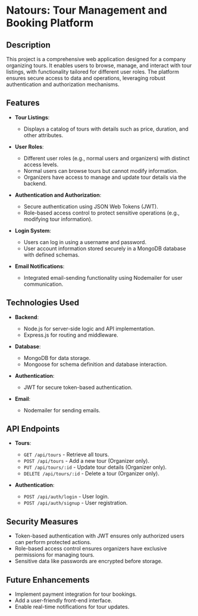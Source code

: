 # Natours: Tour Management and Booking Platform

## Description
This project is a comprehensive web application designed for a company organizing tours. It enables users to browse, manage, and interact with tour listings, with functionality tailored for different user roles. The platform ensures secure access to data and operations, leveraging robust authentication and authorization mechanisms.

## Features

- **Tour Listings**:
  - Displays a catalog of tours with details such as price, duration, and other attributes.
  
- **User Roles**:
  - Different user roles (e.g., normal users and organizers) with distinct access levels.
  - Normal users can browse tours but cannot modify information.
  - Organizers have access to manage and update tour details via the backend.

- **Authentication and Authorization**:
  - Secure authentication using JSON Web Tokens (JWT).
  - Role-based access control to protect sensitive operations (e.g., modifying tour information).

- **Login System**:
  - Users can log in using a username and password.
  - User account information stored securely in a MongoDB database with defined schemas.

- **Email Notifications**:
  - Integrated email-sending functionality using Nodemailer for user communication.

## Technologies Used

- **Backend**:
  - Node.js for server-side logic and API implementation.
  - Express.js for routing and middleware.

- **Database**:
  - MongoDB for data storage.
  - Mongoose for schema definition and database interaction.

- **Authentication**:
  - JWT for secure token-based authentication.

- **Email**:
  - Nodemailer for sending emails.

## API Endpoints

- **Tours**:
  - `GET /api/tours` - Retrieve all tours.
  - `POST /api/tours` - Add a new tour (Organizer only).
  - `PUT /api/tours/:id` - Update tour details (Organizer only).
  - `DELETE /api/tours/:id` - Delete a tour (Organizer only).

- **Authentication**:
  - `POST /api/auth/login` - User login.
  - `POST /api/auth/signup` - User registration.

## Security Measures

- Token-based authentication with JWT ensures only authorized users can perform protected actions.
- Role-based access control ensures organizers have exclusive permissions for managing tours.
- Sensitive data like passwords are encrypted before storage.

## Future Enhancements

- Implement payment integration for tour bookings.
- Add a user-friendly front-end interface.
- Enable real-time notifications for tour updates.
